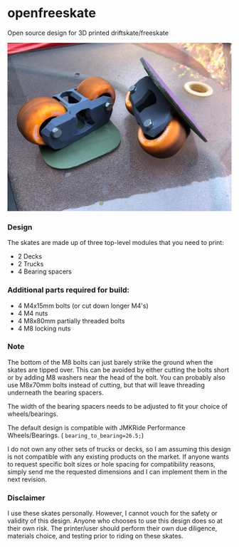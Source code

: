 # openfreeskate
Open source design for 3D printed driftskate/freeskate

![alt text](https://github.com/edgex004/openfreeskate/blob/master/rev1.jpg?raw=true)

### Design 
The skates are made up of three top-level modules that you need to print:
* 2 Decks
* 2 Trucks
* 4 Bearing spacers

### Additional parts required for build:
* 4 M4x15mm bolts (or cut down longer M4's)
* 4 M4 nuts
* 4 M8x80mm partially threaded bolts
* 4 M8 locking nuts

### Note
The bottom of the M8 bolts can just barely strike the ground when the skates are tipped over. This can be avoided by either cutting the bolts short or by adding M8 washers near the head of the bolt. You can probably also use M8x70mm bolts instead of cutting, but that will leave threading underneath the bearing spacers.
 
The width of the bearing spacers needs to be adjusted to fit your choice of wheels/bearings.

The default design is compatible with JMKRide Performance Wheels/Bearings. ( ```bearing_to_bearing=26.5;```)

I do not own any other sets of trucks or decks, so I am assuming this design is not compatible with any existing products on the market. If anyone wants to request specific bolt sizes or hole spacing for compatibility reasons, simply send me the requested dimensions and I can implement them in the next revision.

### Disclaimer

I use these skates personally. However, I cannot vouch for the safety or validity of this design. Anyone who chooses to use this design does so at their own risk. The printer/user should perform their own due diligence, materials choice, and testing prior to riding on these skates.
